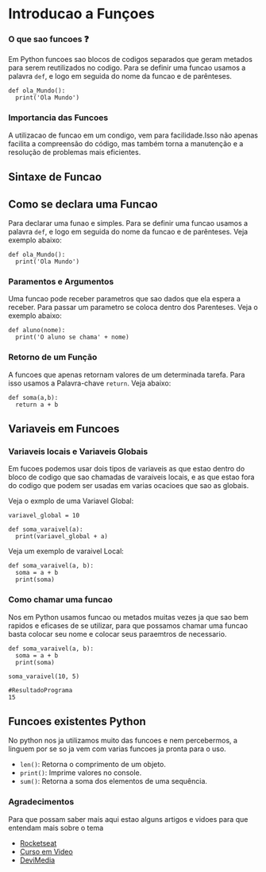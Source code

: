# Introducao a Funçoes

### O que sao funcoes ❓
Em Python funcoes sao blocos de codigos separados que geram metados para serem reutilizados no codigo. Para se definir uma funcao usamos a palavra ```def```, e logo em seguida do
nome da funcao e de parênteses.

```
def ola_Mundo():
  print('Ola Mundo')

```

###  Importancia das Funcoes
A utilizacao de funcao em um condigo, vem para facilidade.Isso não apenas facilita a compreensão do código, mas também torna a manutenção e a resolução de problemas mais eficientes.

## Sintaxe de Funcao

## Como se declara uma Funcao
Para declarar uma funao e simples. Para se definir uma funcao usamos a palavra ```def```, e logo em seguida do nome da funcao e de parênteses. Veja exemplo abaixo:

```
def ola_Mundo():
  print('Ola Mundo')

```

### Paramentos e Argumentos 
Uma funcao pode receber parametros que sao dados que ela espera a receber. Para passar um parametro se coloca dentro dos Parenteses. Veja o exemplo abaixo:

```
def aluno(nome):
  print('O aluno se chama' + nome)

```

### Retorno de um Função 
A funcoes que apenas retornam valores de um determinada tarefa. Para isso usamos a Palavra-chave ```return```. Veja abaixo:

```
def soma(a,b):
  return a + b

```

## Variaveis em Funcoes

### Variaveis locais e Variaveis Globais
Em fucoes podemos usar dois tipos de variaveis as que estao dentro do bloco de codigo que sao chamadas de varaiveis locais, e as que estao fora do codigo que podem ser usadas em 
varias ocacioes que sao as globais.

Veja o exmplo de uma Variavel Global:

```
variavel_global = 10

def soma_varaivel(a):
  print(variavel_global + a)

```

Veja um exemplo de varaivel Local:

```
def soma_varaivel(a, b):
  soma = a + b
  print(soma)

```

### Como chamar uma funcao
Nos em Python usamos funcao ou metados muitas vezes ja que sao bem rapidos e eficases de se utilizar, para que possamos chamar uma funcao basta colocar seu nome
e colocar seus paraemtros de necessario.

```
def soma_varaivel(a, b):
  soma = a + b
  print(soma)

soma_varaivel(10, 5)

#ResultadoPrograma
15
```

## Funcoes existentes Python
No python nos ja utilizamos muito das funcoes e nem percebermos, a linguem por se so ja vem com varias funcoes ja pronta para o uso.

- ```len()```: Retorna o comprimento de um objeto.
- ```print()```: Imprime valores no console.
- ```sum()```: Retorna a soma dos elementos de uma sequência.

### Agradecimentos
Para que possam saber mais aqui estao alguns artigos e vidoes para que entendam mais sobre o tema
- [Rocketseat](https://www.rocketseat.com.br/blog/artigos/post/como-criar-funcoes-empython#60e8db5ae9694832bf5051f217052012)
- [Curso em Video](https://www.youtube.com/watch?v=ezfr9d7wd_k)
- [DeviMedia](https://www.devmedia.com.br/funcoes-em-python/37340?gad_source=1&gad_campaignid=22326280955&gclid=Cj0KCQjwuKnGBhD5ARIsAD19RsYrZaRLAqMJu7PLslNZyo0Zo8xgo6KnOZHJmkcwWc5qnFnPsAFqwhAaAkAHEALw_wcB)

